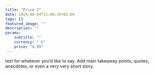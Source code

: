 ```yaml
---
title: "Price 2"
date: 2024-08-04T12:06:35+02:00
tags: []
featured_image: ""
description: ""
params:
    subtitle: ""
    currency: " €"
    price: "4,99"
---
```


text for whatever you’d like to say. Add main takeaway points, quotes, anecdotes, or even a very very short story.
